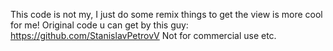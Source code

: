 This code is not my, I just do some remix things to get the view is more cool for me!
Original code u can get by this guy: https://github.com/StanislavPetrovV
Not for commercial use etc.
